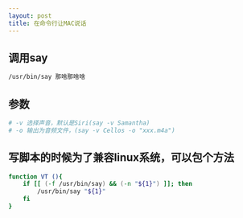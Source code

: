 ```yaml
---
layout: post
title: 在命令行让MAC说话
---
```


## 调用say

```bash
/usr/bin/say 那啥那啥啥
```

## 参数

```bash
# -v 选择声音，默认是Siri(say -v Samantha)
# -o 输出为音频文件，(say -v Cellos -o "xxx.m4a")
```

## 写脚本的时候为了兼容linux系统，可以包个方法

```bash
function VT (){
    if [[ (-f /usr/bin/say) && (-n "${1}") ]]; then
        /usr/bin/say "${1}"
    fi
}
```
